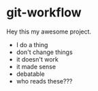 # git-workflow

Hey this my awesome project.

- I do a thing
- don't change things
- it doesn't work
- it made sense
- debatable
- who reads these???
